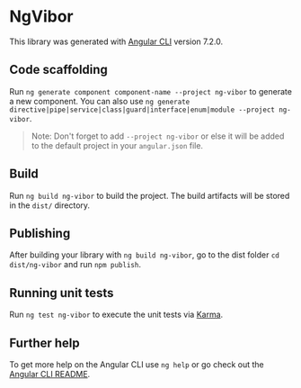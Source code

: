 # NgVibor

This library was generated with [Angular CLI](https://github.com/angular/angular-cli) version 7.2.0.

## Code scaffolding

Run `ng generate component component-name --project ng-vibor` to generate a new component. You can also use `ng generate directive|pipe|service|class|guard|interface|enum|module --project ng-vibor`.
> Note: Don't forget to add `--project ng-vibor` or else it will be added to the default project in your `angular.json` file. 

## Build

Run `ng build ng-vibor` to build the project. The build artifacts will be stored in the `dist/` directory.

## Publishing

After building your library with `ng build ng-vibor`, go to the dist folder `cd dist/ng-vibor` and run `npm publish`.

## Running unit tests

Run `ng test ng-vibor` to execute the unit tests via [Karma](https://karma-runner.github.io).

## Further help

To get more help on the Angular CLI use `ng help` or go check out the [Angular CLI README](https://github.com/angular/angular-cli/blob/master/README.md).
